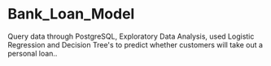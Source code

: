# Bank_Loan_Model
Query data through PostgreSQL, Exploratory Data Analysis, used Logistic Regression and Decision Tree's to predict whether customers will take out a personal loan..
